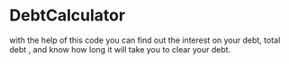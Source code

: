 # DebtCalculator
with the help of this code you can find out the interest on your debt, total debt , and know how long it will take you to clear your debt. 
